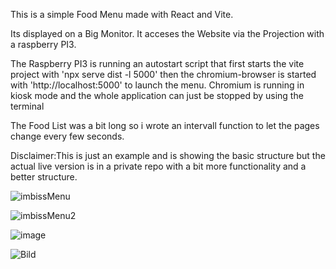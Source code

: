 This is a simple Food Menu made with React and Vite. 

Its displayed on a Big Monitor. It acceses the Website via the Projection with a raspberry PI3. 

The Raspberry PI3 is running an autostart script that first starts the vite project with 'npx serve dist -l 5000' 
then the chromium-browser is started with 'http://localhost:5000' to launch the menu. Chromium is running in kiosk mode and the whole application can just be stopped by using the terminal

The Food List was a bit long so i wrote an intervall function to let the pages change every few seconds.

Disclaimer:This is just an example and is showing the basic structure but the actual live version is in a private repo with a bit more functionality and a better structure.

![imbissMenu](https://github.com/user-attachments/assets/d8ace012-5bcc-4a61-9bdb-a247a7cbb474)

![imbissMenu2](https://github.com/user-attachments/assets/b5a562f4-c139-4343-befb-81eec18fd818)

![image](https://github.com/user-attachments/assets/e1d12a1e-dc53-4b69-a021-b6280b4adcf0)



![Bild](https://github.com/user-attachments/assets/0b48d504-0ee8-4c18-929c-52cf9e4d41b3)

